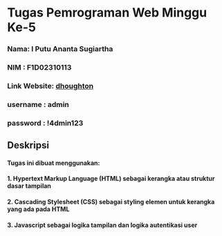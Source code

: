 # Tugas Pemrograman Web Minggu Ke-5
### Nama: I Putu Ananta Sugiartha
### NIM : F1D02310113
### Link Website: [dhoughton](https://dhoughton-ff32f.web.app)
### username    : admin
### password    : !4dmin123

## Deskripsi
#### Tugas ini dibuat menggunakan:
#### 1. Hypertext Markup Language (HTML) sebagai kerangka atau struktur dasar tampilan
#### 2. Cascading Stylesheet (CSS) sebagai styling elemen untuk kerangka yang ada pada HTML
#### 3. Javascript sebagai logika tampilan dan logika autentikasi user
